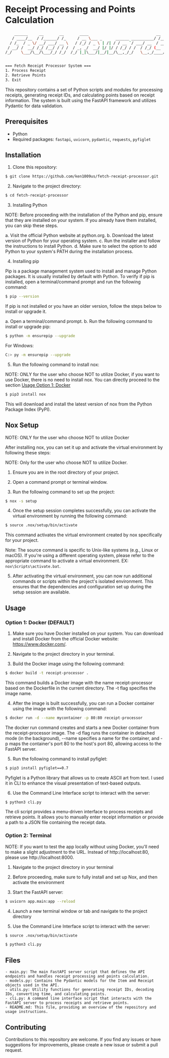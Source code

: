# Receipt Processing and Points Calculation

```bash
    ______     __       __       ____                              __
   / ____/__  / /______/ /_     / __ \___ _      ______ __________/ /____
  / /_  / _ \/ __/ ___/ __ \   / /_/ / _ \ | /| / / __ `/ ___/ __  / ___/
 / __/ /  __/ /_/ /__/ / / /  / _, _/  __/ |/ |/ / /_/ / /  / /_/ (__  )
/_/    \___/\__/\___/_/ /_/  /_/ |_|\___/|__/|__/\__,_/_/   \__,_/____/


=== Fetch Receipt Processor System ===
1. Process Receipt
2. Retrieve Points
3. Exit
```

This repository contains a set of Python scripts and modules for processing receipts, generating receipt IDs, and calculating points based on receipt information. The system is built using the FastAPI framework and utilizes Pydantic for data validation.

## Prerequisites

- Python
- Required packages: `fastapi`, `uvicorn`, `pydantic`, `requests`, `pyfiglet`

## Installation

1. Clone this repository:

```bash
$ git clone https://github.com/ken1009us/fetch-receipt-processor.git
```

2. Navigate to the project directory:

```bash
$ cd fetch-receipt-processor
```

3. Installing Python

NOTE: Before proceeding with the installation of the Python and pip, ensure that they are installed on your system. If you already have them installed, you can skip these steps.

a. Visit the official Python website at python.org.
b. Download the latest version of Python for your operating system.
c. Run the installer and follow the instructions to install Python.
d. Make sure to select the option to add Python to your system's PATH during the installation process.

4. Installing pip

Pip is a package management system used to install and manage Python packages. It is usually installed by default with Python. To verify if pip is installed, open a terminal/command prompt and run the following command:

```bash
$ pip --version
```

If pip is not installed or you have an older version, follow the steps below to install or upgrade it.

a. Open a terminal/command prompt.
b. Run the following command to install or upgrade pip:

```bash
$ python -m ensurepip --upgrade
```

For Windows:

```bash
C:> py -m ensurepip --upgrade
```

5. Run the following command to install nox:

NOTE: ONLY for the user who choose NOT to utilize Docker, if you want to use Docker, there is no need to install nox. You can directly proceed to the section [Usage Option 1: Docker](#usage)


```bash
$ pip3 install nox
```

This will download and install the latest version of nox from the Python Package Index (PyPI).

## Nox Setup

NOTE: ONLY for the user who choose NOT to utilize Docker

After installing nox, you can set it up and activate the virtual environment by following these steps:

NOTE: Only for the user who choose NOT to utilize Docker.

1. Ensure you are in the root directory of your project.

2. Open a command prompt or terminal window.

3. Run the following command to set up the project:

```bash
$ nox -s setup
```

4. Once the setup session completes successfully, you can activate the virtual environment by running the following command:

```bash
$ source .nox/setup/bin/activate
```

This command activates the virtual environment created by nox specifically for your project.

Note: The source command is specific to Unix-like systems (e.g., Linux or macOS). If you're using a different operating system, please refer to the appropriate command to activate a virtual environment. EX: `nox\Scripts\activate.bat`.

5. After activating the virtual environment, you can now run additional commands or scripts within the project's isolated environment. This ensures that the dependencies and configuration set up during the setup session are available.

## Usage

### Option 1: Docker (DEFAULT)

1. Make sure you have Docker installed on your system. You can download and install Docker from the official Docker website: https://www.docker.com/.

2. Navigate to the project directory in your terminal.

3. Build the Docker image using the following command:

```bash
$ docker build -t receipt-processor .
```

This command builds a Docker image with the name receipt-processor based on the Dockerfile in the current directory. The -t flag specifies the image name.

4. After the image is built successfully, you can run a Docker container using the image with the following command:

```bash
$ docker run -d --name mycontainer -p 80:80 receipt-processor
```

The docker run command creates and starts a new Docker container from the receipt-processor image. The -d flag runs the container in detached mode (in the background), --name specifies a name for the container, and -p maps the container's port 80 to the host's port 80, allowing access to the FastAPI server.

5. Run the following command to install pyfiglet:

```bash
$ pip3 install pyfiglet==0.7
```

Pyfiglet is a Python library that allows us to create ASCII art from text. I used it in CLI to enhance the visual presentation of text-based outputs.

6. Use the Command Line Interface script to interact with the server:

```bash
$ python3 cli.py
```

The cli script provides a menu-driven interface to process receipts and retrieve points. It allows you to manually enter receipt information or provide a path to a JSON file containing the receipt data.

### Option 2: Terminal

NOTE: If you want to test the app locally without using Docker, you'll need to make a slight adjustment to the URL. Instead of http://localhost:80, please use http://localhost:8000.

1. Navigate to the project directory in your terminal

2. Before proceeding, make sure to fully install and set up Nox, and then activate the environment

3. Start the FastAPI server:

```bash
$ uvicorn app.main:app --reload
```

4. Launch a new terminal window or tab and navigate to the project directory

5. Use the Command Line Interface script to interact with the server:

```bash
$ source .nox/setup/bin/activate

$ python3 cli.py
```

## Files

```
- main.py: The main FastAPI server script that defines the API endpoints and handles receipt processing and points calculation.
- models.py: Contains the Pydantic models for the Item and Receipt objects used in the API.
- utils.py: Utility functions for generating receipt IDs, decoding IDs, converting time, and calculating points.
- cli.py: A command line interface script that interacts with the FastAPI server to process receipts and retrieve points.
- README.md: This file, providing an overview of the repository and usage instructions.
```

## Contributing

Contributions to this repository are welcome. If you find any issues or have suggestions for improvements, please create a new issue or submit a pull request.

